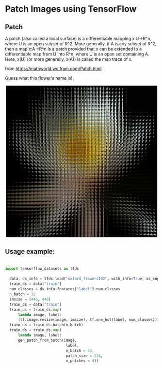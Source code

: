 # Patch Images using TensorFlow

## Patch

A patch (also called a local surface) is a differentiable mapping x:U->R^n, where U is an open subset of R^2. More generally, if A is any subset of R^2, then a map x:A->R^n is a patch provided that x can be extended to a differentiable map from U into R^n, where U is an open set containing A. Here, x(U) (or more generally, x(A)) is called the map trace of x.

from https://mathworld.wolfram.com/Patch.html

Guess what this flower's name is!

![Alt text](data/flower_64_40x40.png?raw=true)


## Usage example:

```python

import tensorflow_datasets as tfds
  
  data, ds_info = tfds.load("oxford_flowers102", with_info=True, as_supervised=True)
  train_ds = data["train"]
  num_classes = ds_info.features["label"].num_classes
  n_batch = 32
  imsize = (448, 448)
  train_ds = data["train"]
  train_ds = train_ds.map(
      lambda image, label: 
      (tf.image.resize(image, imsize), tf.one_hot(label, num_classes)))
  train_ds = train_ds.batch(n_batch)
  train_ds = train_ds.map(
      lambda image, label: 
      gen_patch_from_batch(image, 
                            label, 
                            n_batch = 32, 
                            patch_size = 224, 
                            n_patches = 4))
```